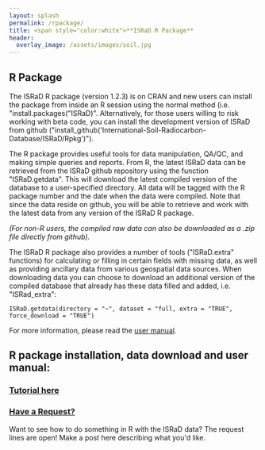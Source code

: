 ```yaml
---
layout: splash
permalink: /rpackage/
title: <span style="color:white">**ISRaD R Package**
header:
  overlay_image: /assets/images/soil.jpg
---
```



## R Package
The ISRaD R package (version 1.2.3) is on CRAN and new users can install the package from inside an R session using the normal method (i.e. "install.packages("ISRaD)". Alternatively, for those users willing to risk working with beta code, you can install the development version of ISRaD from github ("install_github('International-Soil-Radiocarbon-Database/ISRaD/Rpkg')").

The R package provides useful tools for data manipulation, QA/QC, and making simple queries and reports. From R, the latest ISRaD data can be retrieved from the ISRaD github repository using the function "ISRaD.getdata". This will download the latest compiled version of the database to a user-specified directory. All data will be tagged with the R package number and the date when the data were compiled. Note that since the data reside on github, you will be able to retrieve and work with the latest data from any version of the ISRaD R package.

*(For non-R users, the compiled raw data can also be downloaded as a .zip file directly from github).* 

The ISRaD R package also provides a number of tools ("ISRaD.extra" functions) for calculating or filling in certain fields with missing data, as well as providing ancillary data from various geospatial data sources. When downloading data you can choose to download an additional version of the compiled database that already has these data filled and added, i.e. "ISRad_extra":

```
ISRaD.getdata(directory = "~", dataset = "full, extra = "TRUE", force_download = "TRUE")
```

For more information, please read the [user manual](https://github.com/International-Soil-Radiocarbon-Database/ISRaD/raw/master/ISRaD.pdf).

## R package installation, data download and user manual:
### [Tutorial here](/user_manual_Aug15_2019.html)

### [Have a Request?](https://github.com/International-Soil-Radiocarbon-Database/ISRaD/issues/170)
Want to see how to do something in R with the ISRaD data? The request lines are open! Make a post here describing what you'd like.
